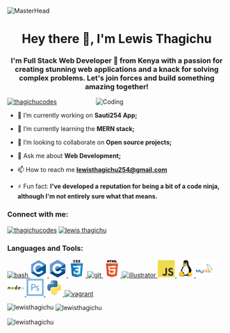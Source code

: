 ![MasterHead](https://rishavanand.github.io/static/images/greetings.gif)
<h1 align="center">Hey there 👋, I'm Lewis Thagichu</h1>
<h3 align="center">I'm Full Stack Web Developer 🚀 from Kenya with a passion for creating stunning web applications and a knack for solving complex problems. Let's join forces and build something amazing together!</h3>
<img align="right" alt="Coding" width="300" src="https://media.tenor.com/whgQwNlVvNkAAAAi/xero-code.gif">
<p align="left"> <a href="https://twitter.com/thagichucodes" target="blank"><img src="https://img.shields.io/twitter/follow/thagichucodes?logo=twitter&style=for-the-badge" alt="thagichucodes" /></a> </p>

- 🔭 I’m currently working on **Sauti254 App;**

- 🌱 I’m currently learning the **MERN stack;**

- 👯 I’m looking to collaborate on **Open source projects;**

- 💬 Ask me about **Web Development;**

- 📫 How to reach me **lewisthagichu254@gmail.com**

- ⚡ Fun fact: **I've developed a reputation for being a bit of a code ninja, although I'm not entirely sure what that means.**

<h3 align="left">Connect with me:</h3>
<p align="left">
<a href="https://twitter.com/thagichucodes" target="blank"><img align="center" src="https://raw.githubusercontent.com/rahuldkjain/github-profile-readme-generator/master/src/images/icons/Social/twitter.svg" alt="thagichucodes" height="30" width="40" /></a>
<a href="https://www.linkedin.com/in/lewis-thagichu/" target="blank"><img align="center" src="https://raw.githubusercontent.com/rahuldkjain/github-profile-readme-generator/master/src/images/icons/Social/linked-in-alt.svg" alt="lewis thagichu" height="30" width="40" /></a>
</p>

<h3 align="left">Languages and Tools:</h3>
<p align="left"> <a href="https://www.gnu.org/software/bash/" target="_blank" rel="noreferrer"> <img src="https://www.vectorlogo.zone/logos/gnu_bash/gnu_bash-icon.svg" alt="bash" width="40" height="40"/> </a> <a href="https://www.cprogramming.com/" target="_blank" rel="noreferrer"> <img src="https://raw.githubusercontent.com/devicons/devicon/master/icons/c/c-original.svg" alt="c" width="40" height="40"/> </a> <a href="https://www.w3schools.com/cpp/" target="_blank" rel="noreferrer"> <img src="https://raw.githubusercontent.com/devicons/devicon/master/icons/cplusplus/cplusplus-original.svg" alt="cplusplus" width="40" height="40"/> </a> <a href="https://www.w3schools.com/css/" target="_blank" rel="noreferrer"> <img src="https://raw.githubusercontent.com/devicons/devicon/master/icons/css3/css3-original-wordmark.svg" alt="css3" width="40" height="40"/> </a> <a href="https://git-scm.com/" target="_blank" rel="noreferrer"> <img src="https://www.vectorlogo.zone/logos/git-scm/git-scm-icon.svg" alt="git" width="40" height="40"/> </a> <a href="https://www.w3.org/html/" target="_blank" rel="noreferrer"> <img src="https://raw.githubusercontent.com/devicons/devicon/master/icons/html5/html5-original-wordmark.svg" alt="html5" width="40" height="40"/> </a> <a href="https://www.adobe.com/in/products/illustrator.html" target="_blank" rel="noreferrer"> <img src="https://www.vectorlogo.zone/logos/adobe_illustrator/adobe_illustrator-icon.svg" alt="illustrator" width="40" height="40"/> </a> <a href="https://developer.mozilla.org/en-US/docs/Web/JavaScript" target="_blank" rel="noreferrer"> <img src="https://raw.githubusercontent.com/devicons/devicon/master/icons/javascript/javascript-original.svg" alt="javascript" width="40" height="40"/> </a> <a href="https://www.linux.org/" target="_blank" rel="noreferrer"> <img src="https://raw.githubusercontent.com/devicons/devicon/master/icons/linux/linux-original.svg" alt="linux" width="40" height="40"/> </a> <a href="https://www.mysql.com/" target="_blank" rel="noreferrer"> <img src="https://raw.githubusercontent.com/devicons/devicon/master/icons/mysql/mysql-original-wordmark.svg" alt="mysql" width="40" height="40"/> </a> <a href="https://nodejs.org" target="_blank" rel="noreferrer"> <img src="https://raw.githubusercontent.com/devicons/devicon/master/icons/nodejs/nodejs-original-wordmark.svg" alt="nodejs" width="40" height="40"/> </a> <a href="https://www.photoshop.com/en" target="_blank" rel="noreferrer"> <img src="https://raw.githubusercontent.com/devicons/devicon/master/icons/photoshop/photoshop-line.svg" alt="photoshop" width="40" height="40"/> </a> <a href="https://www.python.org" target="_blank" rel="noreferrer"> <img src="https://raw.githubusercontent.com/devicons/devicon/master/icons/python/python-original.svg" alt="python" width="40" height="40"/> </a> <a href="https://www.vagrantup.com/" target="_blank" rel="noreferrer"> <img src="https://www.vectorlogo.zone/logos/vagrantup/vagrantup-icon.svg" alt="vagrant" width="40" height="40"/> </a> </p>

<p><img align="left" src="https://github-readme-stats.vercel.app/api/top-langs?username=lewisthagichu&show_icons=true&locale=en&layout=compact" alt="lewisthagichu" /></p>

<p>&nbsp;<img align="center" src="https://github-readme-stats.vercel.app/api?username=lewisthagichu&show_icons=true&locale=en" alt="lewisthagichu" /></p>

<p><img align="center" src="https://github-readme-streak-stats.herokuapp.com/?user=lewisthagichu&" alt="lewisthagichu" /></p>
